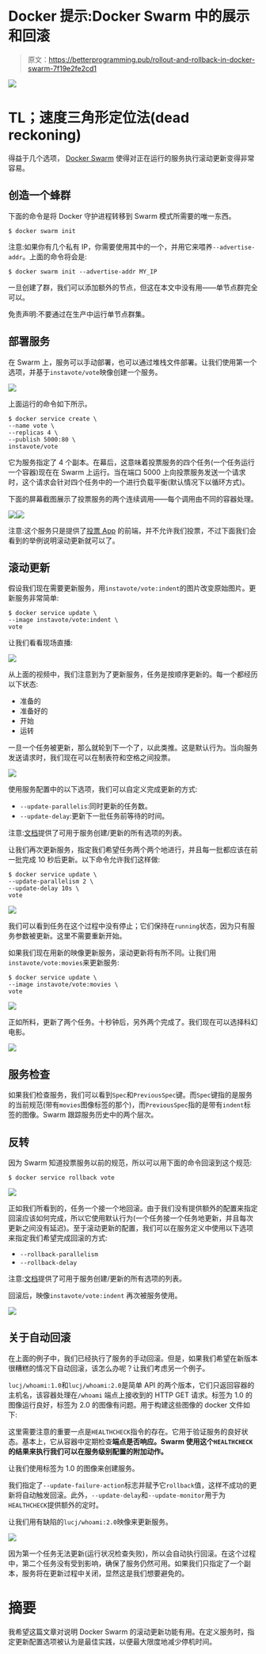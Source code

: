 # Docker 提示:Docker Swarm 中的展示和回滚

> 原文：<https://betterprogramming.pub/rollout-and-rollback-in-docker-swarm-7f19e2fe2cd1>

![](img/784733fee7c1d8a985008ab17d88c3fb.png)

# TL；速度三角形定位法(dead reckoning)

得益于几个选项， [Docker Swarm](https://docs.docker.com/engine/swarm/) 使得对正在运行的服务执行滚动更新变得非常容易。

## 创造一个蜂群

下面的命令是将 Docker 守护进程转移到 Swarm 模式所需要的唯一东西。

```
$ docker swarm init
```

注意:如果你有几个私有 IP，你需要使用其中的一个，并用它来喂养`--advertise-addr`。上面的命令将会是:

```
$ docker swarm init --advertise-addr MY_IP
```

一旦创建了群，我们可以添加额外的节点，但这在本文中没有用——单节点群完全可以。

免责声明:不要通过在生产中运行单节点群集。

## 部署服务

在 Swarm 上，服务可以手动部署，也可以通过堆栈文件部署。让我们使用第一个选项，并基于`instavote/vote`映像创建一个服务。

![](img/a2554ff187bb94b4114e7714c845211c.png)

上面运行的命令如下所示。

```
$ docker service create \ 
--name vote \
--replicas 4 \
--publish 5000:80 \
instavote/vote 
```

它为服务指定了 4 个副本。在幕后，这意味着投票服务的四个任务(一个任务运行一个容器)现在在 Swarm 上运行。当在端口 5000 上向投票服务发送一个请求时，这个请求会针对四个任务中的一个进行负载平衡(默认情况下以循环方式)。

下面的屏幕截图展示了投票服务的两个连续调用——每个调用由不同的容器处理。

![](img/7e76460bca9927a9227d4776b4cc5c96.png)![](img/b53d421cbb000241063e3cf2f2e16f03.png)

注意:这个服务只是提供了[投票 App](https://github.com/dockersamples/example-voting-app) 的前端，并不允许我们投票，不过下面我们会看到的举例说明滚动更新就可以了。

## 滚动更新

假设我们现在需要更新服务，用`instavote/vote:indent`的图片改变原始图片。更新服务非常简单:

```
$ docker service update \
--image instavote/vote:indent \
vote 
```

让我们看看现场直播:

![](img/f90cafc1800e52e428524f0f2f37317b.png)

从上面的视频中，我们注意到为了更新服务，任务是按顺序更新的。每一个都经历以下状态:

*   准备的
*   准备好的
*   开始
*   运转

一旦一个任务被更新，那么就轮到下一个了，以此类推。这是默认行为。当向服务发送请求时，我们现在可以在制表符和空格之间投票。

![](img/7261d6f23125d87e76a997b281234868.png)

使用服务配置中的以下选项，我们可以自定义完成更新的方式:

*   `--update-parallelis`:同时更新的任务数。
*   `--update-delay`:更新下一批任务前等待的时间。

注意:[文档](https://docs.docker.com/engine/reference/commandline/service_create/)提供了可用于服务创建/更新的所有选项的列表。

让我们再次更新服务，指定我们希望任务两个两个地进行，并且每一批都应该在前一批完成 10 秒后更新。以下命令允许我们这样做:

```
$ docker service update \
--update-parallelism 2 \
--update-delay 10s \
vote
```

![](img/369d0656b63eafc965a5340df9de0d54.png)

我们可以看到任务在这个过程中没有停止；它们保持在`running`状态，因为只有服务参数被更新。这里不需要重新开始。

如果我们现在用新的映像更新服务，滚动更新将有所不同。让我们用`instavote/vote:movies`来更新服务:

```
$ docker service update \
--image instavote/vote:movies \
vote
```

![](img/86478983567443677d2b1320b24919a5.png)

正如所料，更新了两个任务。十秒钟后，另外两个完成了。我们现在可以选择科幻电影。

![](img/78acb4dc70f3533a74299b2621580bcf.png)

## 服务检查

如果我们检查服务，我们可以看到`Spec`和`PreviousSpec`键。而`Spec`键指的是服务的当前规范(带有`movies`图像标签的那个)，而`PreviousSpec`指的是带有`indent`标签的图像。Swarm 跟踪服务历史中的两个层次。

## 反转

因为 Swarm 知道投票服务以前的规范，所以可以用下面的命令回滚到这个规范:

```
$ docker service rollback vote
```

![](img/66bf6137f6df0a900eb71ba298c03353.png)

正如我们所看到的，任务一个接一个地回滚。由于我们没有提供额外的配置来指定回滚应该如何完成，所以它使用默认行为(一个任务接一个任务地更新，并且每次更新之间没有延迟)。至于滚动更新的配置，我们可以在服务定义中使用以下选项来指定我们希望完成回滚的方式:

*   `--rollback-parallelism`
*   `--rollback-delay`

注意:[文档](https://docs.docker.com/engine/reference/commandline/service_create/)提供了可用于服务创建/更新的所有选项的列表。

回滚后，映像`instavote/vote:indent` 再次被服务使用。

![](img/4e1501fbb366465d22fd834f215353d5.png)

## 关于自动回滚

在上面的例子中，我们已经执行了服务的手动回滚。但是，如果我们希望在新版本很糟糕的情况下自动回滚，该怎么办呢？让我们考虑另一个例子。

`lucj/whoami:1.0`和`lucj/whoami:2.0`是简单 API 的两个版本，它们只返回容器的主机名，该容器处理在`/whoami` 端点上接收到的 HTTP GET 请求。标签为 1.0 的图像运行良好，标签为 2.0 的图像有问题。用于构建这些图像的 docker 文件如下:

这里需要注意的重要一点是`HEALTHCHECK`指令的存在。它用于验证服务的良好状态。基本上，它从容器中定期检查**端点是否响应。Swarm 使用这个`HEALTHCHECK`的结果来执行我们可以在服务级别配置的附加动作。**

让我们使用标签为 1.0 的图像来创建服务。

我们指定了`--update-failure-action`标志并赋予它`rollback`值，这样不成功的更新将自动触发回滚。此外，`--update-delay`和`--update-monitor`用于为`HEALTHCHECK`提供额外的定时。

让我们用有缺陷的`lucj/whoami:2.0`映像来更新服务。

![](img/0fab16ca32e08ad4fab3beb9f5dd6236.png)

因为第一个任务无法更新(运行状况检查失败)，所以会自动执行回滚。在这个过程中，第二个任务没有受到影响，确保了服务仍然可用。如果我们只指定了一个副本，服务将在更新过程中关闭，显然这是我们想要避免的。

# 摘要

我希望这篇文章对说明 Docker Swarm 的滚动更新功能有用。在定义服务时，指定更新配置选项被认为是最佳实践，以便最大限度地减少停机时间。